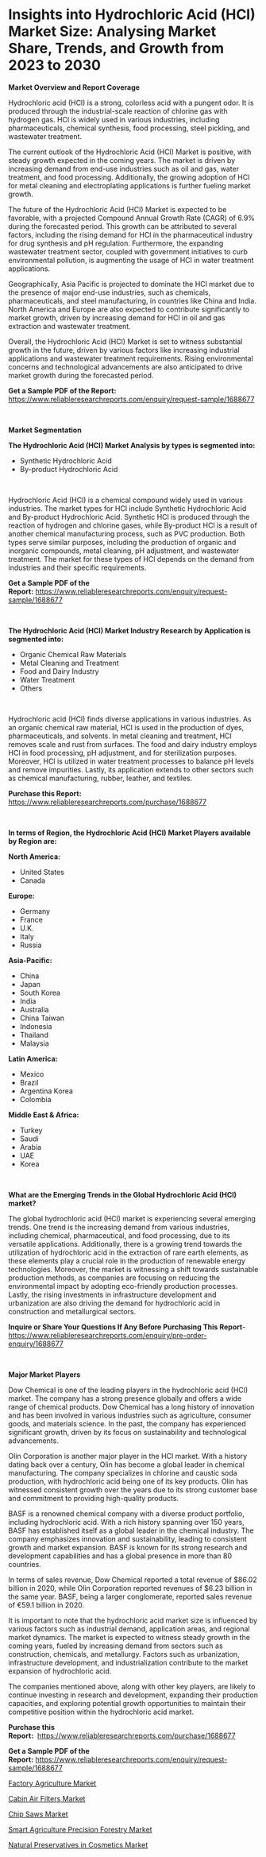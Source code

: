 <p><h1>Insights into Hydrochloric Acid (HCl) Market Size: Analysing Market Share, Trends, and Growth from 2023 to 2030</h1></p><p><strong>Market Overview and Report Coverage</strong></p>
<p><p>Hydrochloric acid (HCl) is a strong, colorless acid with a pungent odor. It is produced through the industrial-scale reaction of chlorine gas with hydrogen gas. HCl is widely used in various industries, including pharmaceuticals, chemical synthesis, food processing, steel pickling, and wastewater treatment.</p><p>The current outlook of the Hydrochloric Acid (HCl) Market is positive, with steady growth expected in the coming years. The market is driven by increasing demand from end-use industries such as oil and gas, water treatment, and food processing. Additionally, the growing adoption of HCl for metal cleaning and electroplating applications is further fueling market growth.</p><p>The future of the Hydrochloric Acid (HCl) Market is expected to be favorable, with a projected Compound Annual Growth Rate (CAGR) of 6.9% during the forecasted period. This growth can be attributed to several factors, including the rising demand for HCl in the pharmaceutical industry for drug synthesis and pH regulation. Furthermore, the expanding wastewater treatment sector, coupled with government initiatives to curb environmental pollution, is augmenting the usage of HCl in water treatment applications.</p><p>Geographically, Asia Pacific is projected to dominate the HCl market due to the presence of major end-use industries, such as chemicals, pharmaceuticals, and steel manufacturing, in countries like China and India. North America and Europe are also expected to contribute significantly to market growth, driven by increasing demand for HCl in oil and gas extraction and wastewater treatment.</p><p>Overall, the Hydrochloric Acid (HCl) Market is set to witness substantial growth in the future, driven by various factors like increasing industrial applications and wastewater treatment requirements. Rising environmental concerns and technological advancements are also anticipated to drive market growth during the forecasted period.</p></p>
<p><strong>Get a Sample PDF of the Report:</strong> <a href="https://www.reliableresearchreports.com/enquiry/request-sample/1688677">https://www.reliableresearchreports.com/enquiry/request-sample/1688677</a></p>
<p>&nbsp;</p>
<p><strong>Market Segmentation</strong></p>
<p><strong>The Hydrochloric Acid (HCl) Market Analysis by types is segmented into:</strong></p>
<p><ul><li>Synthetic Hydrochloric Acid</li><li>By-product Hydrochloric Acid</li></ul></p>
<p>&nbsp;</p>
<p><p>Hydrochloric Acid (HCl) is a chemical compound widely used in various industries. The market types for HCl include Synthetic Hydrochloric Acid and By-product Hydrochloric Acid. Synthetic HCl is produced through the reaction of hydrogen and chlorine gases, while By-product HCl is a result of another chemical manufacturing process, such as PVC production. Both types serve similar purposes, including the production of organic and inorganic compounds, metal cleaning, pH adjustment, and wastewater treatment. The market for these types of HCl depends on the demand from industries and their specific requirements.</p></p>
<p><strong>Get a Sample PDF of the Report:</strong>&nbsp;<a href="https://www.reliableresearchreports.com/enquiry/request-sample/1688677">https://www.reliableresearchreports.com/enquiry/request-sample/1688677</a></p>
<p>&nbsp;</p>
<p><strong>The Hydrochloric Acid (HCl) Market Industry Research by Application is segmented into:</strong></p>
<p><ul><li>Organic Chemical Raw Materials</li><li>Metal Cleaning and Treatment</li><li>Food and Dairy Industry</li><li>Water Treatment</li><li>Others</li></ul></p>
<p>&nbsp;</p>
<p><p>Hydrochloric acid (HCl) finds diverse applications in various industries. As an organic chemical raw material, HCl is used in the production of dyes, pharmaceuticals, and solvents. In metal cleaning and treatment, HCl removes scale and rust from surfaces. The food and dairy industry employs HCl in food processing, pH adjustment, and for sterilization purposes. Moreover, HCl is utilized in water treatment processes to balance pH levels and remove impurities. Lastly, its application extends to other sectors such as chemical manufacturing, rubber, leather, and textiles.</p></p>
<p><strong>Purchase this Report:</strong>&nbsp; <a href="https://www.reliableresearchreports.com/purchase/1688677">https://www.reliableresearchreports.com/purchase/1688677</a></p>
<p>&nbsp;</p>
<p><strong>In terms of Region, the Hydrochloric Acid (HCl) Market Players available by Region are:</strong></p>
<p>
    <p> <strong> North America: </strong>
        <ul>
            <li>United States</li>
            <li>Canada</li>
        </ul>
        </p> 
    <p> <strong> Europe: </strong>
        <ul>
            <li>Germany</li>
            <li>France</li>
            <li>U.K.</li>
            <li>Italy</li>
            <li>Russia</li>
        </ul>
        </p> 
    <p> <strong> Asia-Pacific: </strong>
        <ul>
            <li>China</li>
            <li>Japan</li>
            <li>South Korea</li>
            <li>India</li>
            <li>Australia</li>
            <li>China Taiwan</li>
            <li>Indonesia</li>
            <li>Thailand</li>
            <li>Malaysia</li>
        </ul>
        </p> 
    <p> <strong> Latin America: </strong>
        <ul>
            <li>Mexico</li>
            <li>Brazil</li>
            <li>Argentina Korea</li>
            <li>Colombia</li>
        </ul>
        </p> 
    <p> <strong> Middle East & Africa: </strong>
        <ul>
            <li>Turkey</li>
            <li>Saudi</li>
            <li>Arabia</li>
            <li>UAE</li>
            <li>Korea</li>
        </ul>
    </p>
    </p>
<p>&nbsp;</p>
<p><strong>What are the Emerging Trends in the Global Hydrochloric Acid (HCl) market?</strong></p>
<p><p>The global hydrochloric acid (HCl) market is experiencing several emerging trends. One trend is the increasing demand from various industries, including chemical, pharmaceutical, and food processing, due to its versatile applications. Additionally, there is a growing trend towards the utilization of hydrochloric acid in the extraction of rare earth elements, as these elements play a crucial role in the production of renewable energy technologies. Moreover, the market is witnessing a shift towards sustainable production methods, as companies are focusing on reducing the environmental impact by adopting eco-friendly production processes. Lastly, the rising investments in infrastructure development and urbanization are also driving the demand for hydrochloric acid in construction and metallurgical sectors.</p></p>
<p><strong>Inquire or Share Your Questions If Any Before Purchasing This Report</strong>- <a href="https://www.reliableresearchreports.com/enquiry/pre-order-enquiry/1688677">https://www.reliableresearchreports.com/enquiry/pre-order-enquiry/1688677</a></p>
<p>&nbsp;</p>
<p><strong>Major Market Players</strong></p>
<p><p>Dow Chemical is one of the leading players in the hydrochloric acid (HCl) market. The company has a strong presence globally and offers a wide range of chemical products. Dow Chemical has a long history of innovation and has been involved in various industries such as agriculture, consumer goods, and materials science. In the past, the company has experienced significant growth, driven by its focus on sustainability and technological advancements.</p><p>Olin Corporation is another major player in the HCl market. With a history dating back over a century, Olin has become a global leader in chemical manufacturing. The company specializes in chlorine and caustic soda production, with hydrochloric acid being one of its key products. Olin has witnessed consistent growth over the years due to its strong customer base and commitment to providing high-quality products.</p><p>BASF is a renowned chemical company with a diverse product portfolio, including hydrochloric acid. With a rich history spanning over 150 years, BASF has established itself as a global leader in the chemical industry. The company emphasizes innovation and sustainability, leading to consistent growth and market expansion. BASF is known for its strong research and development capabilities and has a global presence in more than 80 countries.</p><p>In terms of sales revenue, Dow Chemical reported a total revenue of $86.02 billion in 2020, while Olin Corporation reported revenues of $6.23 billion in the same year. BASF, being a larger conglomerate, reported sales revenue of €59.1 billion in 2020.</p><p>It is important to note that the hydrochloric acid market size is influenced by various factors such as industrial demand, application areas, and regional market dynamics. The market is expected to witness steady growth in the coming years, fueled by increasing demand from sectors such as construction, chemicals, and metallurgy. Factors such as urbanization, infrastructure development, and industrialization contribute to the market expansion of hydrochloric acid.</p><p>The companies mentioned above, along with other key players, are likely to continue investing in research and development, expanding their production capacities, and exploring potential growth opportunities to maintain their competitive position within the hydrochloric acid market.</p></p>
<p><strong>Purchase this Report:</strong>&nbsp;&nbsp;<a href="https://www.reliableresearchreports.com/purchase/1688677">https://www.reliableresearchreports.com/purchase/1688677</a></p>
<p></p>
<p><strong>Get a Sample PDF of the Report:</strong>&nbsp;<a href="https://www.reliableresearchreports.com/enquiry/request-sample/1688677">https://www.reliableresearchreports.com/enquiry/request-sample/1688677</a></p>
<p><p><a href="https://medium.com/@edenkrajcik/factory-agriculture-market-outlook-industry-overview-and-forecast-2023-to-2030-4952c378efb9">Factory Agriculture Market</a></p><p><a href="https://www.linkedin.com/pulse/cabin-air-filters-market-share-amp-new-trends-analysis/">Cabin Air Filters Market</a></p><p><a href="https://www.linkedin.com/pulse/chip-saws-market-size-2023-2030-global-industrial/">Chip Saws Market</a></p><p><a href="https://medium.com/@jasperkuhic2023/smart-agriculture-precision-forestry-market-the-key-to-successful-business-strategy-forecast-till-5ecb542164ec">Smart Agriculture Precision Forestry Market</a></p><p><a href="https://github.com/santosh758595/Market-Research-Report-List-1/blob/main/natural-preservatives-in-cosmetics-market.md">Natural Preservatives in Cosmetics Market</a></p></p>